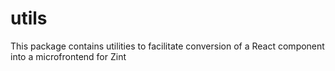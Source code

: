 # utils

This package contains utilities to facilitate conversion of a React component into a microfrontend for Zint
